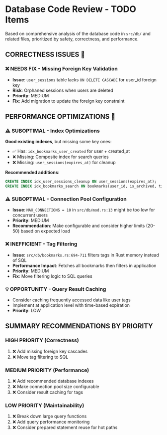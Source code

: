 # Database Code Review - TODO Items

Based on comprehensive analysis of the database code in `src/db/` and related files, prioritized by safety, correctness, and performance.

## **CORRECTNESS ISSUES** 🔧

### ❌ **NEEDS FIX** - Missing Foreign Key Validation

- **Issue**: `user_sessions` table lacks `ON DELETE CASCADE` for user_id foreign key
- **Risk**: Orphaned sessions when users are deleted
- **Priority**: MEDIUM
- **Fix**: Add migration to update the foreign key constraint

## **PERFORMANCE OPTIMIZATIONS** 🚀

### ⚠️ **SUBOPTIMAL** - Index Optimizations

**Good existing indexes**, but missing some key ones:

- ✅ Has: `idx_bookmarks_user_created` for user + created_at
- ❌ Missing: Composite index for search queries
- ❌ Missing: `user_sessions(expires_at)` for cleanup

**Recommended additions**:

```sql
CREATE INDEX idx_user_sessions_cleanup ON user_sessions(expires_at);
CREATE INDEX idx_bookmarks_search ON bookmarks(user_id, is_archived, title, description);
```

### ⚠️ **SUBOPTIMAL** - Connection Pool Configuration

- **Issue**: `MAX_CONNECTIONS = 10` in `src/db/mod.rs:13` might be too low for concurrent users
- **Priority**: MEDIUM
- **Recommendation**: Make configurable and consider higher limits (20-50) based on expected load

### ❌ **INEFFICIENT** - Tag Filtering

- **Issue**: `src/db/bookmarks.rs:694-711` filters tags in Rust memory instead of SQL
- **Performance Impact**: Fetches all bookmarks then filters in application
- **Priority**: MEDIUM
- **Fix**: Move filtering logic to SQL queries

### 💡 **OPPORTUNITY** - Query Result Caching

- Consider caching frequently accessed data like user tags
- Implement at application level with time-based expiration
- **Priority**: LOW

## **SUMMARY RECOMMENDATIONS BY PRIORITY**

### **HIGH PRIORITY** (Correctness)

1. ❌ Add missing foreign key cascades
2. ❌ Move tag filtering to SQL

### **MEDIUM PRIORITY** (Performance)

1. ❌ Add recommended database indexes
2. ❌ Make connection pool size configurable
3. ❌ Consider result caching for tags

### **LOW PRIORITY** (Maintainability)

1. ❌ Break down large query functions
2. ❌ Add query performance monitoring
3. ❌ Consider prepared statement reuse for hot paths
